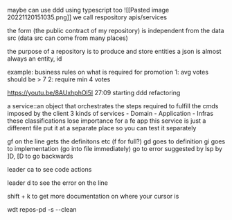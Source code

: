 maybe can use ddd using typescript too
![[Pasted image 20221120151035.png]]
we call respository apis/services

the form (the public contract of my repository) is independent from the data src (data src can come from many places)

the purpose of a repository is to produce and store entities
a json is almost always an entity, id 

example: business rules on what is required for promotion
	1: avg votes should be > 7
	2: require min 4 votes

https://youtu.be/8AUxhphOl5I
27:09 starting ddd refactoring

a service::an object that orchestrates the steps required to fulfill the cmds imposed by the client
	3 kinds of services
	- Domain
	- Application
	- Infras
these classifications lose importance for a fe app
this service is just a different file put it at a separate place so you can test it separately

gf on the line gets the definitons etc (f for full?)
gd goes to definition
gi goes to implementation (go into file immediately)
go to error suggested by lsp by ]D, [D to go backwards

leader ca to see code actions

leader d to see the error on the line

shift + k to get more documentation on where your cursor is

wdt repos-pd -s --clean
